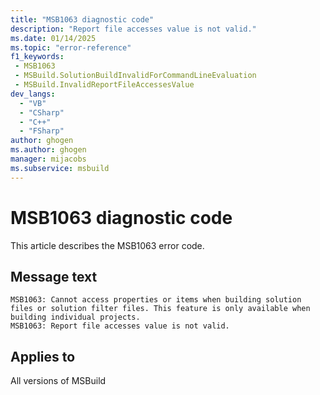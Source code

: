 ```yaml
---
title: "MSB1063 diagnostic code"
description: "Report file accesses value is not valid."
ms.date: 01/14/2025
ms.topic: "error-reference"
f1_keywords:
 - MSB1063
 - MSBuild.SolutionBuildInvalidForCommandLineEvaluation
 - MSBuild.InvalidReportFileAccessesValue
dev_langs:
  - "VB"
  - "CSharp"
  - "C++"
  - "FSharp"
author: ghogen
ms.author: ghogen
manager: mijacobs
ms.subservice: msbuild
---
```


# MSB1063 diagnostic code

<!-- :::ErrorDefinitionDescription::: -->
<!-- :::editable-content name="introDescription"::: -->
This article describes the MSB1063 error code.
<!-- :::editable-content-end::: -->

## Message text

```output
MSB1063: Cannot access properties or items when building solution files or solution filter files. This feature is only available when building individual projects.
MSB1063: Report file accesses value is not valid.
```

<!-- :::editable-content name="postOutputDescription"::: -->
<!--
{StrBegin="MSBUILD : error MSB1063: "}UE: This happens if the user passes in a solution file when trying to access individual properties or items. The user must pass in a project file.
      LOCALIZATION: The prefix "MSBUILD : error MSBxxxx:" should not be localized.

{StrBegin="MSBUILD : error MSB1063: "}
      UE: This message does not need in-line parameters because the exception takes care of displaying the invalid arg.
      This error is shown when a user specifies a value that is not equivalent to Boolean.TrueString or Boolean.FalseString.
      LOCALIZATION: The prefix "MSBUILD : error MSBxxxx:" should not be localized.
-->
<!-- :::editable-content-end::: -->
<!-- :::ErrorDefinitionDescription-end::: -->

## Applies to

All versions of MSBuild
